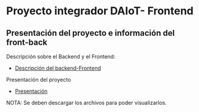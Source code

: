 # Proyecto integrador DAIoT- Frontend

## Presentación del proyecto e información del front-back

Descripción sobre el Backend y el Frontend:

- [Descripción del backend-Frontend](https://raw.githubusercontent.com/raulemilio/romero_TI_frontend/main/documentos/Trabajo_Practico_Back-end_front-end.pdf)

Presentación del proyecto

- [Presentación](https://github.com/raulemilio/romero_TI_frontend/blob/main/documentos/presentaci%C3%B3n_proyecto.pdf) 

NOTA: Se deben descargar los archivos para poder visualizarlos.
